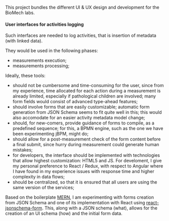 This project bundles the different UI & UX design and development for the BioMech labs.

#### User interfaces for activities logging

Such interfaces are needed to log activities, that is insertion of metadata (with linked data).

They would be used in the following phases:

- measurements execution;
- measurements processing;

Ideally, these tools:

- should not be cumbersome and time-consuming for the user, since from my experience, time allocated for each action during a measurement is already limited, especially if pathological children are involved; many form fields would consist of advanced type-ahead features;
- should involve forms that are easily customizable; automatic form generation from JSON Schema seems to fit quite well in this; this would also accomodate for an easier activity metadata model change;
- should, for new-comers, provide guidance of forms to compile, as a predefined sequence; for this, a BPMN engine, such as the one we have been experimenting jBPM, might do;
- should allow for a post-measurement check of the form content before a final submit, since hurry during measurement could generate human mistakes;
- for developers, the interface should be implemented with technologies that allow highest customization: HTML5 and JS. For develoment, I give my personal preference to React / Redux, with respect to Angular where I have found in my experience issues with response time and higher complexity in data flows;
- should be centralized, so that it is ensured that all users are using the same version of the services;

Based on the boilerplate [MERN](http://mern.io), I am experimenting with forms creation from JSON Schema and one of its implementation with React using [react-jsonschema-form](https://github.com/mozilla-services/react-jsonschema-form). This, along with a JSON schema (what), allows for the creation of an UI schema (how) and the initial form data.